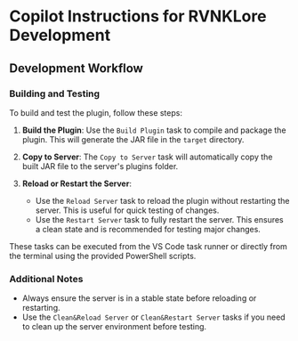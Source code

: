 # Copilot Instructions for RVNKLore Development

## Development Workflow

### Building and Testing

To build and test the plugin, follow these steps:

1. **Build the Plugin**:
   Use the `Build Plugin` task to compile and package the plugin. This will generate the JAR file in the `target` directory.

2. **Copy to Server**:
   The `Copy to Server` task will automatically copy the built JAR file to the server's plugins folder.

3. **Reload or Restart the Server**:
   - Use the `Reload Server` task to reload the plugin without restarting the server. This is useful for quick testing of changes.
   - Use the `Restart Server` task to fully restart the server. This ensures a clean state and is recommended for testing major changes.

These tasks can be executed from the VS Code task runner or directly from the terminal using the provided PowerShell scripts.

### Additional Notes

- Always ensure the server is in a stable state before reloading or restarting.
- Use the `Clean&Reload Server` or `Clean&Restart Server` tasks if you need to clean up the server environment before testing.
